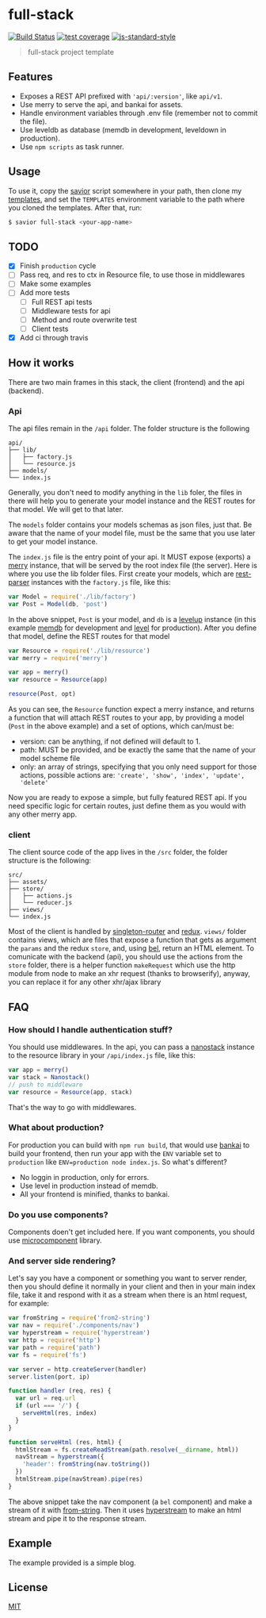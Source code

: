 # full-stack
[![Build Status](https://img.shields.io/travis/YerkoPalma/full-stack/master.svg?style=flat-square)](https://travis-ci.org/YerkoPalma/full-stack) [![test coverage](https://img.shields.io/codecov/c/github/YerkoPalma/full-stack/master.svg?style=flat-square)](https://codecov.io/github/YerkoPalma/full-stack) [![js-standard-style](https://img.shields.io/badge/code%20style-standard-brightgreen.svg?style=flat-square)](https://github.com/feross/standard)

> full-stack project template

## Features

- Exposes a REST API prefixed with `'api/:version'`, like `api/v1`.
- Use merry to serve the api, and bankai for assets.
- Handle environment variables through .env file (remember not to commit the file).
- Use leveldb as database (memdb in development, leveldown in production).
- Use `npm scripts` as task runner.

## Usage

To use it, copy the [savior][savior] script somewhere in your path, then clone 
my [templates][templates], and set the `TEMPLATES` environment variable to the 
path where you cloned the templates. After that, run:

```bash
$ savior full-stack <your-app-name>
```

## TODO

- [x] Finish `production` cycle
- [ ] Pass req, and res to ctx in Resource file, to use those in middlewares
- [ ] Make some examples
- [ ] Add more tests
  - [ ] Full REST api tests
  - [ ] Middleware tests for api
  - [ ] Method and route overwrite test
  - [ ] Client tests
- [x] Add ci through travis

## How it works

There are two main frames in this stack, the client (frontend) and the api 
(backend).

### Api

The api files remain in the `/api` folder. The folder structure is the following

```
api/
├── lib/
│   ├── factory.js
│   └── resource.js
├── models/
└── index.js
```

Generally, you don't need to modify anything in the `lib` foler, 
the files in there will help you to generate your model instance and the REST 
routes for that model. We will get to that later.

The `models` folder contains your models schemas as json files, just that. 
Be aware that the name of your model file, must be the same that you use later 
to get your model instance.

The `index.js` file is the entry point of your api. It MUST expose (exports) a 
[merry][merry] instance, that will be served by the root index file (the server). 
Here is where you use the lib folder files. First create your models, which are 
[rest-parser][rest-parser] instances with the `factory.js` file, like this:

```js
var Model = require('./lib/factory')
var Post = Model(db, 'post')
```

In the above snippet, `Post` is your model, and `db` is a [levelup][levelup] 
instance (in this example [memdb][memdb] for development and [level][level] for
production). After you define that model, define the REST routes for that model

```js
var Resource = require('./lib/resource')
var merry = require('merry')

var app = merry()
var resource = Resource(app)

resource(Post, opt)
```

As you can see, the `Resource` function expect a merry instance, and returns a 
function that will attach REST routes to your app, by providing a model (`Post` 
in the above example) and a set of options, which can/must be:

- version: can be anything, if not defined will default to 1.
- path: MUST be provided, and be exactly the same that the name of your model 
scheme file
- only: an array of strings, specifying that you only need support for those 
actions, possible actions are: `'create', 'show', 'index', 'update', 'delete'`

Now you are ready to expose a simple, but fully featured REST api. If you need 
specific logic for certain routes, just define them as you would with any other 
merry app.

### client

The client source code of the app lives in the `/src` folder, the folder 
structure is the following:

```
src/
├── assets/
├── store/
│   ├── actions.js
│   └── reducer.js
├── views/
└── index.js
```

Most of the client is handled by [singleton-router][singleton-router] and 
[redux][redux]. `views/` folder contains views, which are files that expose a 
function that gets as argument the `params` and the redux `store`, and, using 
[bel][bel], return an HTML element. To comunicate with the backend (api), you 
should use the actions from the `store` folder, there is a helper function 
`makeRequest` which use the http module from node to make an xhr request 
(thanks to browserify), anyway, you can replace it for any other xhr/ajax 
library

## FAQ

### How should I handle authentication stuff?

You should use middlewares. In the api, you can pass a [nanostack][nanostack] 
instance to the resource library in your `/api/index.js` file, like this:

```js
var app = merry()
var stack = Nanostack()
// push to middleware
var resource = Resource(app, stack)
```

That's the way to go with middlewares.

### What about production?

For production you can build with `npm run build`, that would use [bankai][bankai] 
to build your frontend, then run your app with the `ENV` variable set to 
`production` like `ENV=production node index.js`. So what's different?

- No loggin in production, only for errors.
- Use level in production instead of memdb.
- All your frontend is minified, thanks to bankai.

### Do you use components?

Components doen't get included here. If you want components, you should use 
[microcomponent][microcomponent] library.

### And server side rendering?

Let's say you have a component or something you want to server render, then you 
should define it normally in your client and then in your main index file, take 
it and respond with it as a stream when there is an html request, for example:

```js
var fromString = require('from2-string')
var nav = require('./components/nav')
var hyperstream = require('hyperstream')
var http = require('http')
var path = require('path')
var fs = require('fs')

var server = http.createServer(handler)
server.listen(port, ip)

function handler (req, res) {
  var url = req.url
  if (url === '/') {
    serveHtml(res, index)
  }
}

function serveHtml (res, html) {
  htmlStream = fs.createReadStream(path.resolve(__dirname, html))
  navStream = hyperstream({
    'header': fromString(nav.toString())
  })
  htmlStream.pipe(navStream).pipe(res)
}
```

The above snippet take the nav component (a `bel` component) and make a stream 
of it with [from-string][from-string]. Then it uses [hyperstream][hyperstream] to 
make an html stream and pipe it to the response stream.

## Example

The example provided is a simple blog.

## License

[MIT](/license)

[savior]: https://gist.github.com/YerkoPalma/c9814be639efb165e8445667f36b901e
[templates]: https://github.com/YerkoPalma/templates
[rest-parser]: https://github.com/karissa/node-rest-parser
[memdb]: https://github.com/juliangruber/memdb
[levelup]: https://github.com/level/levelup
[level]: https://github.com/level/level
[singleton-router]: https://github.com/YerkoPalma/singleton-router
[redux]: https://github.com/reactjs/redux
[nanostack]: https://github.com/yoshuawuyts/nanostack
[microcomponent]: https://github.com/yoshuawuyts/microcomponent
[from-string]: https://github.com/yoshuawuyts/from2-string
[hyperstream]: https://github.com/substack/hyperstream
[merry]: https://github.com/shipharbor/merry
[bankai]: https://github.com/yoshuawuyts/bankai
[bel]: https://github.com/shama/bel
